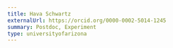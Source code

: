 ```yaml
---
title: Hava Schwartz
externalUrl: https://orcid.org/0000-0002-5014-1245
summary: Postdoc, Experiment
type: universityofarizona
---
```

